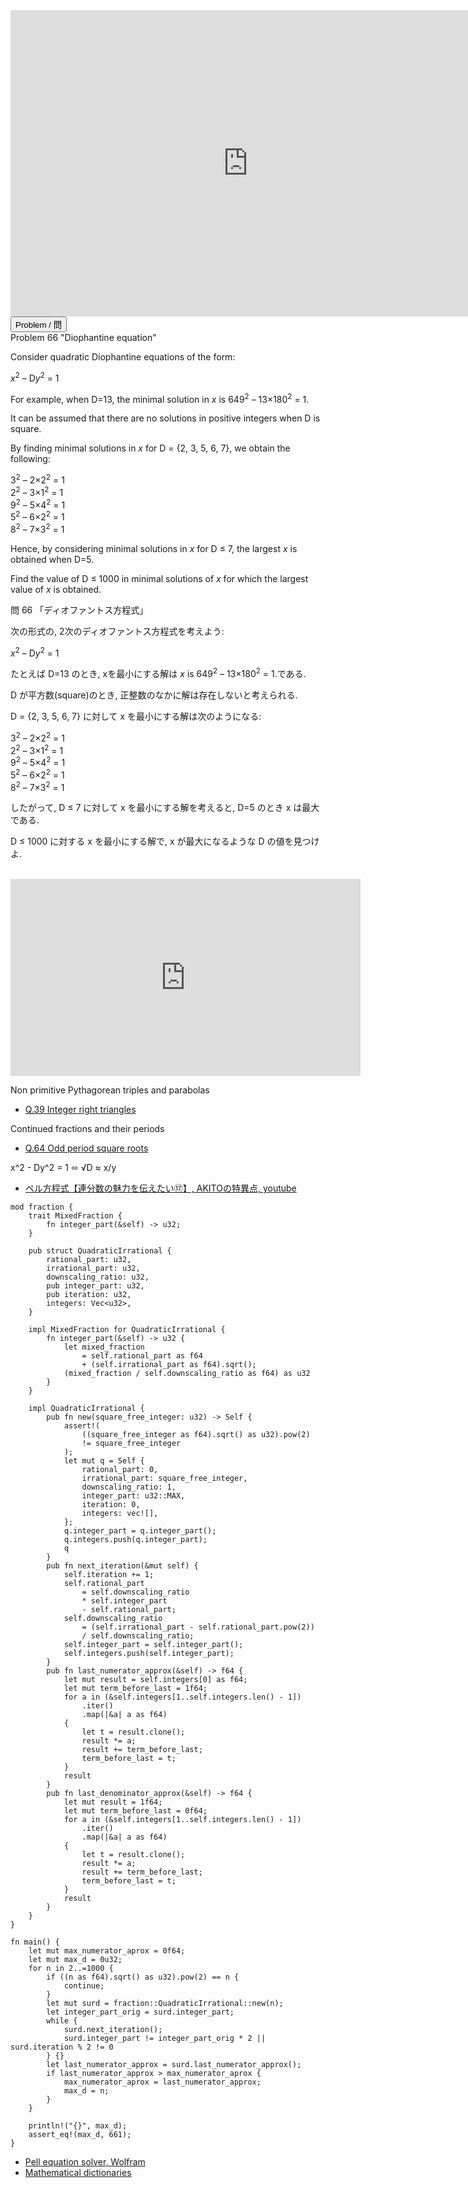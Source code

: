 <html><iframe src="https://docs.google.com/presentation/d/e/2PACX-1vTtF6NNz0v-jFf_32wdhUXTi-O1dempZkLGqageUcI4aWk6Bz1WJY03tMtmQmce3LrNAu6h-rcsEX-Q/embed?start=false&loop=false&delayms=60000" frameborder="0" width="760" height="490" allowfullscreen="true" mozallowfullscreen="true" webkitallowfullscreen="true"></iframe></html>

<html>
<button class="accordion" onclick="toggle('the-accordion');">Problem / 問</button>
<div id="the-accordion" class="panel w3-hide">
Problem 66 "Diophantine equation"

<p>Consider quadratic Diophantine equations of the form:</p>
<p class="margin_left"><i>x</i><sup>2</sup> – D<i>y</i><sup>2</sup> = 1</p>
<p>For example, when D=13, the minimal solution in <i>x</i> is 649<sup>2</sup> – 13×180<sup>2</sup> = 1.</p>
<p>It can be assumed that there are no solutions in positive integers when D is square.</p>
<p>By finding minimal solutions in <i>x</i> for D = {2, 3, 5, 6, 7}, we obtain the following:</p>
<p class="margin_left">3<sup>2</sup> – 2×2<sup>2</sup> = 1<br />
2<sup>2</sup> – 3×1<sup>2</sup> = 1<br /><span class="red strong">9</span><sup>2</sup> – 5×4<sup>2</sup> = 1<br />
5<sup>2</sup> – 6×2<sup>2</sup> = 1<br />
8<sup>2</sup> – 7×3<sup>2</sup> = 1</p>
<p>Hence, by considering minimal solutions in <i>x</i> for D ≤ 7, the largest <i>x</i> is obtained when D=5.</p>
<p>Find the value of D ≤ 1000 in minimal solutions of <i>x</i> for which the largest value of <i>x</i> is obtained.</p>



問 66 「ディオファントス方程式」


次の形式の, 2次のディオファントス方程式を考えよう:

<p class="margin_left"><i>x</i><sup>2</sup> – D<i>y</i><sup>2</sup> = 1</p>

たとえば D=13 のとき, xを最小にする解は <i>x</i> is 649<sup>2</sup> – 13×180<sup>2</sup> = 1.である.

D が平方数(square)のとき, 正整数のなかに解は存在しないと考えられる.

D = {2, 3, 5, 6, 7} に対して x を最小にする解は次のようになる:

<p class="margin_left">3<sup>2</sup> – 2×2<sup>2</sup> = 1<br />
2<sup>2</sup> – 3×1<sup>2</sup> = 1<br /><span class="red strong">9</span><sup>2</sup> – 5×4<sup>2</sup> = 1<br />
5<sup>2</sup> – 6×2<sup>2</sup> = 1<br />
8<sup>2</sup> – 7×3<sup>2</sup> = 1</p>

したがって, D ≤ 7 に対して x を最小にする解を考えると, D=5 のとき x は最大である.

D ≤ 1000 に対する x を最小にする解で, x が最大になるような D の値を見つけよ.
</div>
</html>

<html><center><br><iframe width="560" height="315" src="https://www.youtube.com/embed/QJYmyhnaaek" title="YouTube video player" frameborder="0" allow="accelerometer; autoplay; clipboard-write; encrypted-media; gyroscope; picture-in-picture" allowfullscreen></iframe></center></html>

Non primitive Pythagorean triples and parabolas

- [Q.39 Integer right triangles](./e39.md)

Continued fractions and their periods

- [Q.64 Odd period square roots](./e64.md)

x^2 - Dy^2 = 1 ⬄ √D ≈ x/y 

- [ペル方程式【連分数の魅力を伝えたい⑰】, AKITOの特異点, youtube](https://www.youtube.com/watch?v=jYeSbuw8K00)

```rust,editable
mod fraction {
    trait MixedFraction {
        fn integer_part(&self) -> u32;
    }

    pub struct QuadraticIrrational {
        rational_part: u32,
        irrational_part: u32,
        downscaling_ratio: u32,
        pub integer_part: u32,
        pub iteration: u32,
        integers: Vec<u32>,
    }

    impl MixedFraction for QuadraticIrrational {
        fn integer_part(&self) -> u32 {
            let mixed_fraction 
                = self.rational_part as f64 
                + (self.irrational_part as f64).sqrt();
            (mixed_fraction / self.downscaling_ratio as f64) as u32
        }
    }

    impl QuadraticIrrational {
        pub fn new(square_free_integer: u32) -> Self {
            assert!(
                ((square_free_integer as f64).sqrt() as u32).pow(2)
                != square_free_integer
            );
            let mut q = Self {
                rational_part: 0,
                irrational_part: square_free_integer,
                downscaling_ratio: 1,
                integer_part: u32::MAX,
                iteration: 0,
                integers: vec![],
            };
            q.integer_part = q.integer_part();
            q.integers.push(q.integer_part);
            q
        }
        pub fn next_iteration(&mut self) {
            self.iteration += 1;
            self.rational_part
                = self.downscaling_ratio 
                * self.integer_part 
                - self.rational_part;
            self.downscaling_ratio
                = (self.irrational_part - self.rational_part.pow(2))
                / self.downscaling_ratio;
            self.integer_part = self.integer_part();
            self.integers.push(self.integer_part);
        }
        pub fn last_numerator_approx(&self) -> f64 {
            let mut result = self.integers[0] as f64;
            let mut term_before_last = 1f64;
            for a in (&self.integers[1..self.integers.len() - 1])
                .iter()
                .map(|&a| a as f64)
            {
                let t = result.clone();
                result *= a;
                result += term_before_last;
                term_before_last = t;
            }
            result
        }
        pub fn last_denominator_approx(&self) -> f64 {
            let mut result = 1f64;
            let mut term_before_last = 0f64;
            for a in (&self.integers[1..self.integers.len() - 1])
                .iter()
                .map(|&a| a as f64)
            {
                let t = result.clone();
                result *= a;
                result += term_before_last;
                term_before_last = t;
            }
            result
        }
    }
}

fn main() {
    let mut max_numerator_aprox = 0f64;
    let mut max_d = 0u32;
    for n in 2..=1000 {
        if ((n as f64).sqrt() as u32).pow(2) == n {
            continue;
        }
        let mut surd = fraction::QuadraticIrrational::new(n);
        let integer_part_orig = surd.integer_part;
        while {
            surd.next_iteration();
            surd.integer_part != integer_part_orig * 2 || surd.iteration % 2 != 0
        } {}
        let last_numerator_approx = surd.last_numerator_approx();
        if last_numerator_approx > max_numerator_aprox {
            max_numerator_aprox = last_numerator_approx;
            max_d = n;
        }
    }

    println!("{}", max_d);
    assert_eq!(max_d, 661);
}
```

- [Pell equation solver, Wolfram](https://www.wolframalpha.com/widgets/view.jsp?id=fce23d652d7daf349cdbef6bda6d6c3f)
- [Mathematical dictionaries](introduction.html#mathematics)
